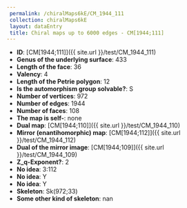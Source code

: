 ```yaml
--- 
 permalink: /chiralMaps6kE/CM_1944_111 
 collection: chiralMaps6kE
 layout: dataEntry
 title: Chiral maps up to 6000 edges - CM[1944;111]
---
```


- **ID**: [CM[1944;111]]({{ site.url }}/test/CM_1944_111)
- **Genus of the underlying surface**: 433
- **Length of the face**: 36
- **Valency**: 4
- **Length of the Petrie polygon**: 12
- **Is the automorphism group solvable?**: S
- **Number of vertices**: 972
- **Number of edges**: 1944
- **Number of faces**: 108
- **The map is self-**: none
- **Dual map**: [CM[1944;110]]({{ site.url }}/test/CM_1944_110)
- **Mirror (enantihomorphic) map**: [CM[1944;112]]({{ site.url }}/test/CM_1944_112)
- **Dual of the mirror image**: [CM[1944;109]]({{ site.url }}/test/CM_1944_109)
- **Z_q-Exponent?**: 2
- **No idea**:  3:112
- **No idea**: Y
- **No idea**: Y
- **Skeleton**: Sk(972;33)
- **Some other kind of skeleton**: nan
